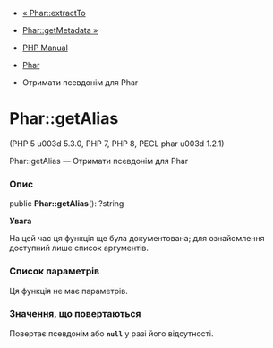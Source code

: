 - [« Phar::extractTo](phar.extractto.md)
- [Phar::getMetadata »](phar.getmetadata.md)

- [PHP Manual](index.md)
- [Phar](class.phar.md)
- Отримати псевдонім для Phar

# Phar::getAlias

(PHP 5 u003d 5.3.0, PHP 7, PHP 8, PECL phar u003d 1.2.1)

Phar::getAlias — Отримати псевдонім для Phar

### Опис

public **Phar::getAlias**(): ?string

**Увага**

На цей час ця функція ще була документована; для
ознайомлення доступний лише список аргументів.

### Список параметрів

Ця функція не має параметрів.

### Значення, що повертаються

Повертає псевдонім або **`null`** у разі його відсутності.
